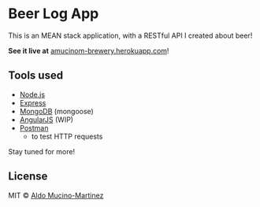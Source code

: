 # Beer Log App
This is an MEAN stack application, with a RESTful API I created about beer!

**See it live at** [amucinom-brewery.herokuapp.com](https://amucinom-brewery.herokuapp.com/)!

## Tools used
- [Node.js](https://nodejs.org/en/)
- [Express](http://expressjs.com/)
- [MongoDB](https://www.mongodb.com/) (mongoose)
- [AngularJS](https://angularjs.org/) (WIP)
- [Postman](https://www.getpostman.com/)
    - to test HTTP requests

Stay tuned for more!

## License
MIT &copy; [Aldo Mucino-Martinez](https://amucinom.github.io/)
